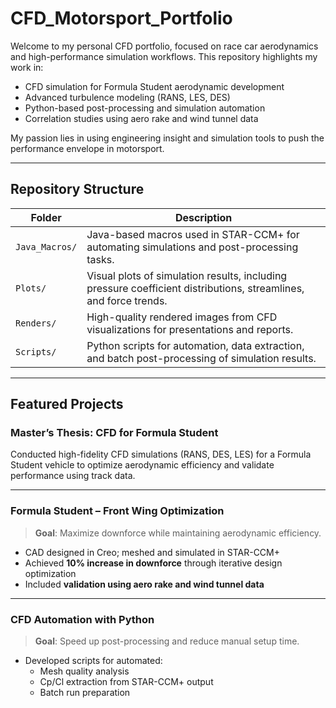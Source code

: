 # CFD_Motorsport_Portfolio

Welcome to my personal CFD portfolio, focused on race car aerodynamics and high-performance simulation workflows. This repository highlights my work in:

- CFD simulation for Formula Student aerodynamic development  
- Advanced turbulence modeling (RANS, LES, DES)  
- Python-based post-processing and simulation automation  
- Correlation studies using aero rake and wind tunnel data  

My passion lies in using engineering insight and simulation tools to push the performance envelope in motorsport.

---

## Repository Structure

| Folder         | Description |
|----------------|-------------|
| `Java_Macros/` | Java-based macros used in STAR-CCM+ for automating simulations and post-processing tasks. |
| `Plots/`       | Visual plots of simulation results, including pressure coefficient distributions, streamlines, and force trends. |
| `Renders/`     | High-quality rendered images from CFD visualizations for presentations and reports. |
| `Scripts/`     | Python scripts for automation, data extraction, and batch post-processing of simulation results. |

---

## Featured Projects

### Master’s Thesis: CFD for Formula Student

Conducted high-fidelity CFD simulations (RANS, DES, LES) for a Formula Student vehicle to optimize aerodynamic efficiency and validate performance using track data.

---

### Formula Student – Front Wing Optimization

> **Goal**: Maximize downforce while maintaining aerodynamic efficiency.

- CAD designed in Creo; meshed and simulated in STAR-CCM+
- Achieved **10% increase in downforce** through iterative design optimization
- Included **validation using aero rake and wind tunnel data**

---

### CFD Automation with Python

> **Goal**: Speed up post-processing and reduce manual setup time.

- Developed scripts for automated:
  - Mesh quality analysis
  - Cp/Cl extraction from STAR-CCM+ output
  - Batch run preparation
